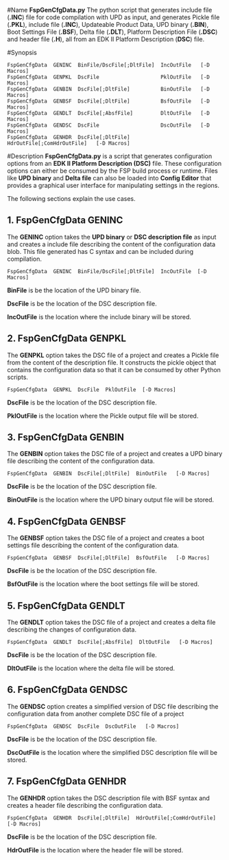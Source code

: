 #Name
**FspGenCfgData.py** The python script that generates include file (**.INC**) file
for code compilation with UPD as input, and generates Pickle file (**.PKL**), include
file (**.INC**), Updateable Product Data, UPD binary (**.BIN**), Boot Settings File
(**.BSF**), Delta file (**.DLT**), Platform Description File (**.DSC**) and header
file (**.H**), all from an EDK II Platform Description (**DSC**) file.

#Synopsis
```
FspGenCfgData  GENINC  BinFile/DscFile[;DltFile]  IncOutFile   [-D Macros]
FspGenCfgData  GENPKL  DscFile                    PklOutFile   [-D Macros]
FspGenCfgData  GENBIN  DscFile[;DltFile]          BinOutFile   [-D Macros]
FspGenCfgData  GENBSF  DscFile[;DltFile]          BsfOutFile   [-D Macros]
FspGenCfgData  GENDLT  DscFile[;AbsfFile]         DltOutFile   [-D Macros]
FspGenCfgData  GENDSC  DscFile                    DscOutFile   [-D Macros]
FspGenCfgData  GENHDR  DscFile[;DltFile]          HdrOutFile[;ComHdrOutFile]   [-D Macros]
```

#Description
**FspGenCfgData.py** is a script that generates configuration options from an
**EDK II Platform Description (DSC)** file. These configuration options can
either be consumed by the FSP build process or runtime. Files like **UPD binary**
and **Delta file** can also be loaded into **Config Editor** that provides
a graphical user interface for manipulating settings in the regions.

The following sections explain the use cases.

## 1. FspGenCfgData  GENINC
The **GENINC** option takes the **UPD binary** or **DSC description file** as input and 
creates a include file describing the content of the configuration data blob.
This file generated has C syntax and can be included during compilation.

```
FspGenCfgData  GENINC  BinFile/DscFile[;DltFile]  IncOutFile  [-D Macros]
```

**BinFile** is be the location of the UPD binary file.

**DscFile** is be the location of the DSC description file.

**IncOutFile** is the location where the include binary will be stored.

## 2. FspGenCfgData  GENPKL
The **GENPKL** option takes the DSC file of a project and creates a Pickle file from the
content of the description file. It constructs the pickle object that contains the
configuration data so that it can be consumed by other Python scripts.

```
FspGenCfgData  GENPKL  DscFile  PklOutFile  [-D Macros]
```

**DscFile** is be the location of the DSC description file.

**PklOutFile** is the location where the Pickle output file will be stored.

## 3. FspGenCfgData  GENBIN
The **GENBIN** option takes the DSC file of a project and creates a UPD binary file
describing the content of the configuration data.

```
FspGenCfgData  GENBIN  DscFile[;DltFile]  BinOutFile   [-D Macros]
```

**DscFile** is be the location of the DSC description file.

**BinOutFile** is the location where the UPD binary output file will be stored.


## 4. FspGenCfgData  GENBSF
The **GENBSF** option takes the DSC file of a project and creates a boot settings
file describing the content of the configuration data.

```
FspGenCfgData  GENBSF  DscFile[;DltFile]  BsfOutFile   [-D Macros]
```

**DscFile** is be the location of the DSC description file.

**BsfOutFile** is the location where the boot settings file will be stored.

## 5. FspGenCfgData  GENDLT
The **GENDLT** option takes the DSC file of a project and creates a delta file describing
the changes of configuration data.

```
FspGenCfgData  GENDLT  DscFile[;AbsfFile]  DltOutFile   [-D Macros]
```

**DscFile** is be the location of the DSC description file.

**DltOutFile** is the location where the delta file will be stored.

## 6. FspGenCfgData  GENDSC
The **GENDSC** option creates a simplified version of DSC file describing the configuration
data from another complete DSC file of a project

```
FspGenCfgData  GENDSC  DscFile  DscOutFile   [-D Macros]
```

**DscFile** is be the location of the DSC description file.

**DscOutFile** is the location where the simplified DSC description file will be stored.

## 7. FspGenCfgData  GENHDR
The **GENHDR** option takes the DSC description file with BSF syntax and creates a header file
describing the configuration data.

```
FspGenCfgData  GENHDR  DscFile[;DltFile]  HdrOutFile[;ComHdrOutFile]   [-D Macros]
```

**DscFile** is be the location of the DSC description file.

**HdrOutFile** is the location where the header file will be stored.

